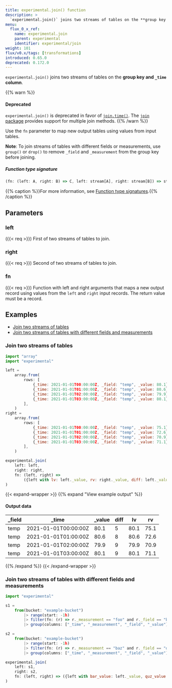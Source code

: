 ```yaml
---
title: experimental.join() function
description: >
  `experimental.join()` joins two streams of tables on the **group key and `_time` column**.
menu:
  flux_0_x_ref:
    name: experimental.join
    parent: experimental
    identifier: experimental/join
weight: 101
flux/v0.x/tags: [transformations]
introduced: 0.65.0
deprecated: 0.172.0
---
```


<!------------------------------------------------------------------------------

IMPORTANT: This page was generated from comments in the Flux source code. Any
edits made directly to this page will be overwritten the next time the
documentation is generated. 

To make updates to this documentation, update the function comments above the
function definition in the Flux source code:

https://github.com/influxdata/flux/blob/master/stdlib/experimental/experimental.flux#L395-L399

Contributing to Flux: https://github.com/influxdata/flux#contributing
Fluxdoc syntax: https://github.com/influxdata/flux/blob/master/docs/fluxdoc.md

------------------------------------------------------------------------------->

`experimental.join()` joins two streams of tables on the **group key and `_time` column**.

{{% warn %}}
#### Deprecated
`experimental.join()` is deprecated in favor of [`join.time()`](/flux/v0.x/stdlib/join/time/).
The [`join` package](/flux/v0.x/stdlib/join/) provides support
for multiple join methods.
{{% /warn %}}

Use the `fn` parameter to map new output tables using values from input tables.

**Note**: To join streams of tables with different fields or measurements,
use `group()` or `drop()` to remove `_field` and `_measurement` from the
group key before joining.

##### Function type signature

```js
(fn: (left: A, right: B) => C, left: stream[A], right: stream[B]) => stream[C] where A: Record, B: Record, C: Record
```

{{% caption %}}For more information, see [Function type signatures](/flux/v0.x/function-type-signatures/).{{% /caption %}}

## Parameters

### left
({{< req >}})
First of two streams of tables to join.



### right
({{< req >}})
Second of two streams of tables to join.



### fn
({{< req >}})
Function with left and right arguments that maps a new output record
using values from the `left` and `right` input records.
The return value must be a record.




## Examples

- [Join two streams of tables](#join-two-streams-of-tables)
- [Join two streams of tables with different fields and measurements](#join-two-streams-of-tables-with-different-fields-and-measurements)

### Join two streams of tables

```js
import "array"
import "experimental"

left =
    array.from(
        rows: [
            {_time: 2021-01-01T00:00:00Z, _field: "temp", _value: 80.1},
            {_time: 2021-01-01T01:00:00Z, _field: "temp", _value: 80.6},
            {_time: 2021-01-01T02:00:00Z, _field: "temp", _value: 79.9},
            {_time: 2021-01-01T03:00:00Z, _field: "temp", _value: 80.1},
        ],
    )
right =
    array.from(
        rows: [
            {_time: 2021-01-01T00:00:00Z, _field: "temp", _value: 75.1},
            {_time: 2021-01-01T01:00:00Z, _field: "temp", _value: 72.6},
            {_time: 2021-01-01T02:00:00Z, _field: "temp", _value: 70.9},
            {_time: 2021-01-01T03:00:00Z, _field: "temp", _value: 71.1},
        ],
    )

experimental.join(
    left: left,
    right: right,
    fn: (left, right) =>
        ({left with lv: left._value, rv: right._value, diff: left._value - right._value}),
)

```

{{< expand-wrapper >}}
{{% expand "View example output" %}}

#### Output data

| _field  | _time                | _value  | diff  | lv   | rv   |
| ------- | -------------------- | ------- | ----- | ---- | ---- |
| temp    | 2021-01-01T00:00:00Z | 80.1    | 5     | 80.1 | 75.1 |
| temp    | 2021-01-01T01:00:00Z | 80.6    | 8     | 80.6 | 72.6 |
| temp    | 2021-01-01T02:00:00Z | 79.9    | 9     | 79.9 | 70.9 |
| temp    | 2021-01-01T03:00:00Z | 80.1    | 9     | 80.1 | 71.1 |

{{% /expand %}}
{{< /expand-wrapper >}}

### Join two streams of tables with different fields and measurements

```js
import "experimental"

s1 =
    from(bucket: "example-bucket")
        |> range(start: -1h)
        |> filter(fn: (r) => r._measurement == "foo" and r._field == "bar")
        |> group(columns: ["_time", "_measurement", "_field", "_value"], mode: "except")

s2 =
    from(bucket: "example-bucket")
        |> range(start: -1h)
        |> filter(fn: (r) => r._measurement == "baz" and r._field == "quz")
        |> group(columns: ["_time", "_measurement", "_field", "_value"], mode: "except")

experimental.join(
    left: s1,
    right: s2,
    fn: (left, right) => ({left with bar_value: left._value, quz_value: right._value}),
)

```

